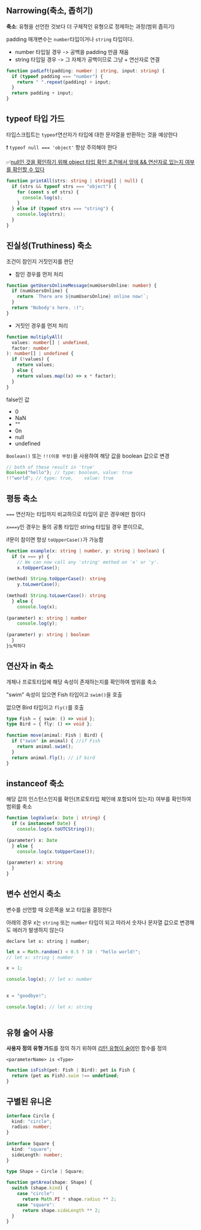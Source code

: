 

## Narrowing(축소, 좁히기)

**축소**: 유형을 선언한 것보다 더 구체적인 유형으로 정제하는 과정(범위 좁히기)

padding 매개변수는 `number`타입이거나 `string` 타입이다.

- number 타입일 경우 -> 공백을 padding 만큼 채움
- string 타입일 경우 -> 그 자체가 공백이므로 그냥 + 연산자로 연결

```typescript
function padLeft(padding: number | string, input: string) {
  if (typeof padding === "number") {
    return " ".repeat(padding) + input;
  }
  return padding + input;
}
```

## typeof 타입 가드

타입스크립트는 `typeof`연산자가 타입에 대한 문자열을 반환하는 것을 예상한다

❗ `typeof null === 'object'`   항상 주의해야 한다

✅<u>null인 것을 확인하기 위해 object 타입 확인 조건에서 앞에 && 연산자로 있는지 여부를 확인할 수 있다</u>

```typescript
function printAll(strs: string | string[] | null) {
  if (strs && typeof strs === "object") {
    for (const s of strs) {
      console.log(s);
    }
  } else if (typeof strs === "string") {
    console.log(strs);
  }
}
```



## 진실성(Truthiness) 축소

조건이 참인지 거짓인지를 판단

- 참인 경우를 먼저 처리

```typescript
function getUsersOnlineMessage(numUsersOnline: number) {
  if (numUsersOnline) {
    return `There are ${numUsersOnline} online now!`;
  }
  return "Nobody's here. :(";
}
```

- 거짓인 경우를 먼저 처리

```typescript
function multiplyAll(
  values: number[] | undefined,
  factor: number
): number[] | undefined {
  if (!values) {
    return values;
  } else {
    return values.map((x) => x * factor);
  }
}
```

false인 값

- 0
- NaN
- ""
- 0n
- null
- undefined

`Boolean()` 또는 `!!(이중 부정)`을 사용하여 해당 값을 boolean 값으로 변경

```typescript
// both of these result in 'true'
Boolean("hello"); // type: boolean, value: true
!!"world"; // type: true,    value: true
```



## 평등 축소

`===` 연산자는 타입까지 비교하므로 타입이 같은 경우에만 참이다

`x===y`인 경우는 둘의 공통 타입인 string 타입일 경우 뿐이므로, 

if문이 참이면 항상  `toUpperCase()`가 가능함

```typescript
function example(x: string | number, y: string | boolean) {
  if (x === y) {
    // We can now call any 'string' method on 'x' or 'y'.
    x.toUpperCase();
          
(method) String.toUpperCase(): string
    y.toLowerCase();
          
(method) String.toLowerCase(): string
  } else {
    console.log(x);
               
(parameter) x: string | number
    console.log(y);
               
(parameter) y: string | boolean
  }
}노력하다
```



## 연산자 in 축소

개체나 프로토타입에 해당 속성이 존재하는지를 확인하여 범위를 축소

"swim" 속성이 있으면 Fish 타입이고 `swim()`을 호출

없으면 Bird 타입이고 `fly()`를 호출

```typescript
type Fish = { swim: () => void };
type Bird = { fly: () => void };
 
function move(animal: Fish | Bird) {
  if ("swim" in animal) { //if Fish
    return animal.swim();
  }
  return animal.fly(); // if bird
}
```



## instanceof 축소

해당 값의 인스턴스인지를 확인(프로토타입 체인에 포함되어 있는지) 여부를 확인하여 범위를 축소

```typescript
function logValue(x: Date | string) {
  if (x instanceof Date) {
    console.log(x.toUTCString());
               
(parameter) x: Date
  } else {
    console.log(x.toUpperCase());
               
(parameter) x: string
  }
}
```



## 변수 선언시 축소

변수를 선언할 때 오른쪽을 보고 타입을 결정한다

아래의 경우 x는 `string` 또는 `number` 타입이 되고 따라서 숫자나 문자열 값으로 변경해도 에러가 발생하지 않는다

`declare let x: string | number;`

```typescript
let x = Math.random() < 0.5 ? 10 : "hello world!";
// let x: string | number

x = 1;
 
console.log(x); // let x: number
           

x = "goodbye!";
 
console.log(x); // let x: string
           

```



## 유형 술어 사용

**사용자 정의 유형 가드**를 정의 하기 위하여 <u>리턴 유형이 술어</u>인 함수를 정의

`<parameterName> is <Type>`

```typescript
function isFish(pet: Fish | Bird): pet is Fish {
  return (pet as Fish).swim !== undefined;
}
```



## 구별된 유니온

```typescript
interface Circle {
  kind: "circle";
  radius: number;
}
 
interface Square {
  kind: "square";
  sideLength: number;
}
 
type Shape = Circle | Square;
```

```typescript
function getArea(shape: Shape) {
  switch (shape.kind) {
    case "circle":
      return Math.PI * shape.radius ** 2;
    case "square":
      return shape.sideLength ** 2;
  }
}
```

